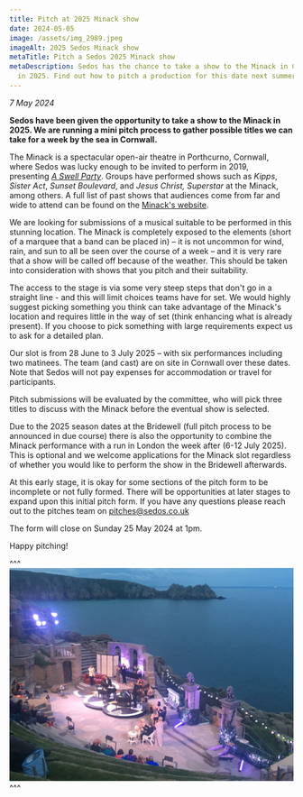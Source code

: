 ```yaml
---
title: Pitch at 2025 Minack show
date: 2024-05-05
image: /assets/img_2989.jpeg
imageAlt: 2025 Sedos Minack show
metaTitle: Pitch a Sedos 2025 Minack show
metaDescription: Sedos has the chance to take a show to the Minack in Cornwall
  in 2025. Find out how to pitch a production for this date next summer
---
```

*7 May 2024*

**Sedos have been given the opportunity to take a show to the Minack in 2025. We are running a mini pitch process to gather possible titles we can take for a week by the sea in Cornwall.**

The Minack is a spectacular open-air theatre in Porthcurno, Cornwall, where Sedos was lucky enough to be invited to perform in 2019, presenting *[A Swell Party](https://www.sedos.co.uk/shows/2019-a-swell-party)*. Groups have performed shows such as *Kipps*, *Sister Act*, *Sunset Boulevard*, and *Jesus Christ, Superstar* at the Minack, among others. A full list of past shows that audiences come from far and wide to attend can be found on the [Minack's website](https://www.minack.com/our-past-shows). 

We are looking for submissions of a musical suitable to be performed in this stunning location. The Minack is completely exposed to the elements (short of a marquee that a band can be placed in) – it is not uncommon for wind, rain, and sun to all be seen over the course of a week – and it is very rare that a show will be called off because of the weather. This should be taken into consideration with shows that you pitch and their suitability. 

The access to the stage is via some very steep steps that don't go in a straight line - and this will limit choices teams have for set. We would highly suggest picking something you think can take advantage of the Minack's location and requires little in the way of set (think enhancing what is already present). If you choose to pick something with large requirements expect us to ask for a detailed plan. 

Our slot is from 28 June to 3 July 2025 – with six performances including two matinees. The team (and cast) are on site in Cornwall over these dates. Note that Sedos will not pay expenses for accommodation or travel for participants.

Pitch submissions will be evaluated by the committee, who will pick three titles to discuss with the Minack before the eventual show is selected.

Due to the 2025 season dates at the Bridewell (full pitch process to be announced in due course) there is also the opportunity to combine the Minack performance with a run in London the week after (6-12 July 2025). This is optional and we welcome applications for the Minack slot regardless of whether you would like to perform the show in the Bridewell afterwards.

At this early stage, it is okay for some sections of the pitch form to be incomplete or not fully formed. There will be opportunities at later stages to expand upon this initial pitch form. If you have any questions please reach out to the pitches team on pitches@sedos.co.uk

The form will close on Sunday 25 May 2024 at 1pm.

Happy pitching!

^^^
![2025 Sedos Minack show](/assets/img_2989.jpeg)
^^^